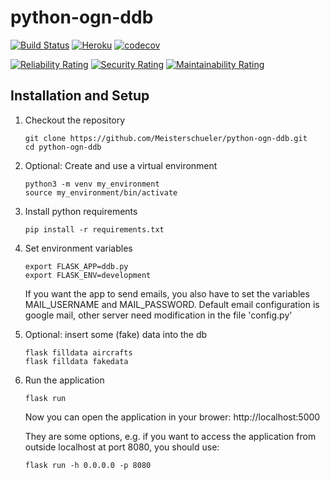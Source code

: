 # python-ogn-ddb

[![Build Status](https://travis-ci.org/Meisterschueler/python-ogn-ddb.svg?branch=master)](https://travis-ci.org/Meisterschueler/python-ogn-ddb)
[![Heroku](https://heroku-badge.herokuapp.com/?app=ogn-ddb)](https://ogn-ddb.herokuapp.com)
[![codecov](https://codecov.io/gh/Meisterschueler/python-ogn-ddb/branch/master/graph/badge.svg)](https://codecov.io/gh/Meisterschueler/python-ogn-ddb)

[![Reliability Rating](https://sonarcloud.io/api/project_badges/measure?project=Meisterschueler_python-ogn-ddb&metric=reliability_rating)](https://sonarcloud.io/dashboard?id=Meisterschueler_python-ogn-ddb)
[![Security Rating](https://sonarcloud.io/api/project_badges/measure?project=Meisterschueler_python-ogn-ddb&metric=security_rating)](https://sonarcloud.io/dashboard?id=Meisterschueler_python-ogn-ddb)
[![Maintainability Rating](https://sonarcloud.io/api/project_badges/measure?project=Meisterschueler_python-ogn-ddb&metric=sqale_rating)](https://sonarcloud.io/dashboard?id=Meisterschueler_python-ogn-ddb)

## Installation and Setup
1. Checkout the repository

    ```
    git clone https://github.com/Meisterschueler/python-ogn-ddb.git
    cd python-ogn-ddb
    ```

2. Optional: Create and use a virtual environment

    ```
    python3 -m venv my_environment
    source my_environment/bin/activate
    ```

3. Install python requirements

    ```
    pip install -r requirements.txt
    ```

4.  Set environment variables

    ```
    export FLASK_APP=ddb.py
	export FLASK_ENV=development
    ```

	If you want the app to send emails, you also have to set the variables MAIL_USERNAME and
	MAIL_PASSWORD. Default email configuration is google mail, other server need modification
	in the file 'config.py'

5.  Optional: insert some (fake) data into the db
    
	```
    flask filldata aircrafts
	flask filldata fakedata
    ```

6.	Run the application
	
	```
    flask run
    ```
	
	Now you can open the application in your brower: http://localhost:5000
	
	They are some options, e.g. if you want to access the application from outside localhost at
	port 8080, you should use:
	
	```
    flask run -h 0.0.0.0 -p 8080
    ```